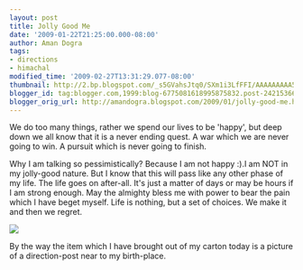 ```yaml
---
layout: post
title: Jolly Good Me
date: '2009-01-22T21:25:00.000-08:00'
author: Aman Dogra
tags:
- directions
- himachal
modified_time: '2009-02-27T13:31:29.077-08:00'
thumbnail: http://2.bp.blogspot.com/_s5GVahsJtq0/SXm1i3LfFFI/AAAAAAAAA5Y/Qu7rYSRRKR4/s72-c/directions.jpg
blogger_id: tag:blogger.com,1999:blog-6775081618995875832.post-2421536634503127479
blogger_orig_url: http://amandogra.blogspot.com/2009/01/jolly-good-me.html
---
```


We do too many things, rather we spend our lives to be 'happy', but
deep down we all know that it is a never ending quest. A war which we
are never going to win. A pursuit which is never going to finish.

<!--more-->

Why I am talking so pessimistically? Because I am not happy :).I am
NOT in my jolly-good nature. But I know that this will pass like any
other phase of my life. The life goes on after-all. It's just a matter
of days or may be hours if I am strong enough. May the almighty bless me
with power to bear the pain which I have beget myself. Life is nothing,
but a set of choices. We make it and then we regret.

[![](http://2.bp.blogspot.com/_s5GVahsJtq0/SXm1i3LfFFI/AAAAAAAAA5Y/Qu7rYSRRKR4/s320/directions.jpg)](http://2.bp.blogspot.com/_s5GVahsJtq0/SXm1i3LfFFI/AAAAAAAAA5Y/Qu7rYSRRKR4/s1600-h/directions.jpg)

By the way the item which I have brought out of my carton today is a
picture of a direction-post near to my birth-place.
